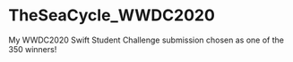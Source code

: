 # TheSeaCycle_WWDC2020
My WWDC2020 Swift Student Challenge submission chosen as one of the 350 winners! 
